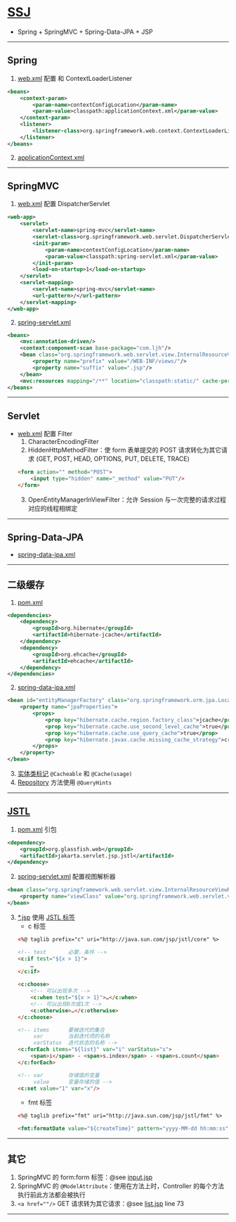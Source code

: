 # [SSJ](https://www.bilibili.com/video/BV18W411g7on)
- Spring + SpringMVC + Spring-Data-JPA + JSP
---
## Spring
1. [web.xml](web/WEB-INF/web.xml) 配置 <context-param/> 和 ContextLoaderListener
```xml
<beans>
    <context-param>
        <param-name>contextConfigLocation</param-name>
        <param-value>classpath:applicationContext.xml</param-value>
    </context-param>
    <listener>
        <listener-class>org.springframework.web.context.ContextLoaderListener</listener-class>
    </listener>
</beans>
```
2. [applicationContext.xml](src/main/resources/applicationContext.xml)
---
## SpringMVC
1. [web.xml](web/WEB-INF/web.xml) 配置 DispatcherServlet
```xml
<web-app>
    <servlet>
        <servlet-name>spring-mvc</servlet-name>
        <servlet-class>org.springframework.web.servlet.DispatcherServlet</servlet-class>
        <init-param>
            <param-name>contextConfigLocation</param-name>
            <param-value>classpath:spring-servlet.xml</param-value>
        </init-param>
        <load-on-startup>1</load-on-startup>
    </servlet>
    <servlet-mapping>
        <servlet-name>spring-mvc</servlet-name>
        <url-pattern>/</url-pattern>
    </servlet-mapping>
</web-app>
```
2. [spring-servlet.xml](src/main/resources/spring-servlet.xml)
```xml
<beans>
    <mvc:annotation-driven/>
    <context:component-scan base-package="com.ljh"/>
    <bean class="org.springframework.web.servlet.view.InternalResourceViewResolver">
        <property name="prefix" value="/WEB-INF/views/"/>
        <property name="suffix" value=".jsp"/>
    </bean>
    <mvc:resources mapping="/**" location="classpath:static/" cache-period="900"/>
</beans>
```
---
## Servlet
- [web.xml](web/WEB-INF/web.xml) 配置 Filter
    1. CharacterEncodingFilter
    2. HiddenHttpMethodFilter：使 form 表单提交的 POST 请求转化为其它请求 (GET, POST, HEAD, OPTIONS, PUT, DELETE, TRACE)
    ```html
    <form action="" method="POST">
        <input type="hidden" name="_method" value="PUT"/>
    </form>
    ```
    3. OpenEntityManagerInViewFilter：允许 Session 与一次完整的请求过程对应的线程相绑定
---
## Spring-Data-JPA
- [spring-data-jpa.xml](src/main/resources/spring-data-jpa.xml)
---
## 二级缓存
1. [pom.xml](pom.xml)
```xml
<dependencies>
    <dependency>
        <groupId>org.hibernate</groupId>
        <artifactId>hibernate-jcache</artifactId>
    </dependency>
    <dependency>
        <groupId>org.ehcache</groupId>
        <artifactId>ehcache</artifactId>
    </dependency>
</dependencies>
```
2. [spring-data-jpa.xml](src/main/resources/spring-data-jpa.xml)
```xml
<bean id="entityManagerFactory" class="org.springframework.orm.jpa.LocalContainerEntityManagerFactoryBean">
    <property name="jpaProperties">
        <props>
            <prop key="hibernate.cache.region.factory_class">jcache</prop>
            <prop key="hibernate.cache.use_second_level_cache">true</prop>
            <prop key="hibernate.cache.use_query_cache">true</prop>
            <prop key="hibernate.javax.cache.missing_cache_strategy">create</prop>
        </props>
    </property>
</bean>
```
3. [实体类标记](src/main/java/com/ljh/entity/Department.java) `@Cacheable` 和 `@Cache(usage)`
4. [Repository](src/main/java/com/ljh/repository/DepartmentRepository.java) 方法使用 `@QueryHints`
---
## [JSTL](https://www.runoob.com/jsp/jsp-jstl.html)
1. [pom.xml](pom.xml) 引包
```xml
<dependency>
    <groupId>org.glassfish.web</groupId>
    <artifactId>jakarta.servlet.jsp.jstl</artifactId>
</dependency>
```
2. [spring-servlet.xml](src/main/resources/spring-servlet.xml) 配置视图解析器
```xml
<bean class="org.springframework.web.servlet.view.InternalResourceViewResolver">
    <property name="viewClass" value="org.springframework.web.servlet.view.JstlView"/>
</bean>
```
3. [*.jsp](web/index.jsp) 使用 [JSTL 标签](https://docs.oracle.com/javaee/5/jstl/1.1/docs/tlddocs/)
    - c 标签
    ```html
    <%@ taglib prefix="c" uri="http://java.sun.com/jsp/jstl/core" %>
    
    <!-- test       必要，条件 -->
    <c:if test="${x > 1}">
        …
    </c:if>

    <c:choose>
        <!-- 可以出现多次 -->
        <c:when test="${x > 1}">…</c:when>
        <!-- 可以出现0次或1次 -->
        <c:otherwise>…</c:otherwise>
    </c:choose>
    
    <!-- items      要被迭代的集合
         var        当前迭代项的名称
         varStatus  迭代状态的名称 -->
    <c:forEach items="${list}" var="i" varStatus="s">
        <span>i</span> - <span>s.index</span> - <span>s.count</span>
    </c:forEach>
   
    <!-- var        存储值的变量
         value      变量存储的值 -->
    <c:set value="1" var="x"/>
    ```
    - fmt 标签
    ```html
    <%@ taglib prefix="fmt" uri="http://java.sun.com/jsp/jstl/fmt" %>
    
    <fmt:formatDate value="${createTime}" pattern="yyyy-MM-dd hh:mm:ss"/>
    ```
---
## 其它
1. SpringMVC 的 form:form 标签：@see [input.jsp](web/WEB-INF/views/emp/input.jsp)
2. SpringMVC 的 `@ModelAttribute`：使用在方法上时，Controller 的每个方法执行前此方法都会被执行
3. `<a href=""/>` GET 请求转为其它请求：@see [list.jsp](web/WEB-INF/views/emp/list.jsp) line 73
---
